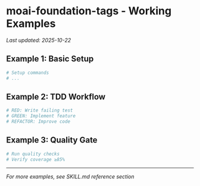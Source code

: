 # moai-foundation-tags - Working Examples

_Last updated: 2025-10-22_

## Example 1: Basic Setup

```bash
# Setup commands
# ...
```

## Example 2: TDD Workflow

```bash
# RED: Write failing test
# GREEN: Implement feature
# REFACTOR: Improve code
```

## Example 3: Quality Gate

```bash
# Run quality checks
# Verify coverage ≥85%
```

---

_For more examples, see SKILL.md reference section_
